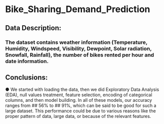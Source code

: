 # Bike_Sharing_Demand_Prediction

## Data Description:
### The dataset contains weather information (Temperature, Humidity, Windspeed, Visibility, Dewpoint, Solar radiation, Snowfall, Rainfall), the number of bikes rented per hour and date information.

 ## Conclusions:

● We started with loading the data, then we did Exploratory Data Analysis (EDA), null values treatment, feature selection, encoding of categorical columns, and then model building. In all of these models, our accuracy ranges from ## 56% to ## 91%, which can be said to be good for such a large dataset. This performance could be due to various reasons like the proper pattern of data, large data, or because of the relevant features.
